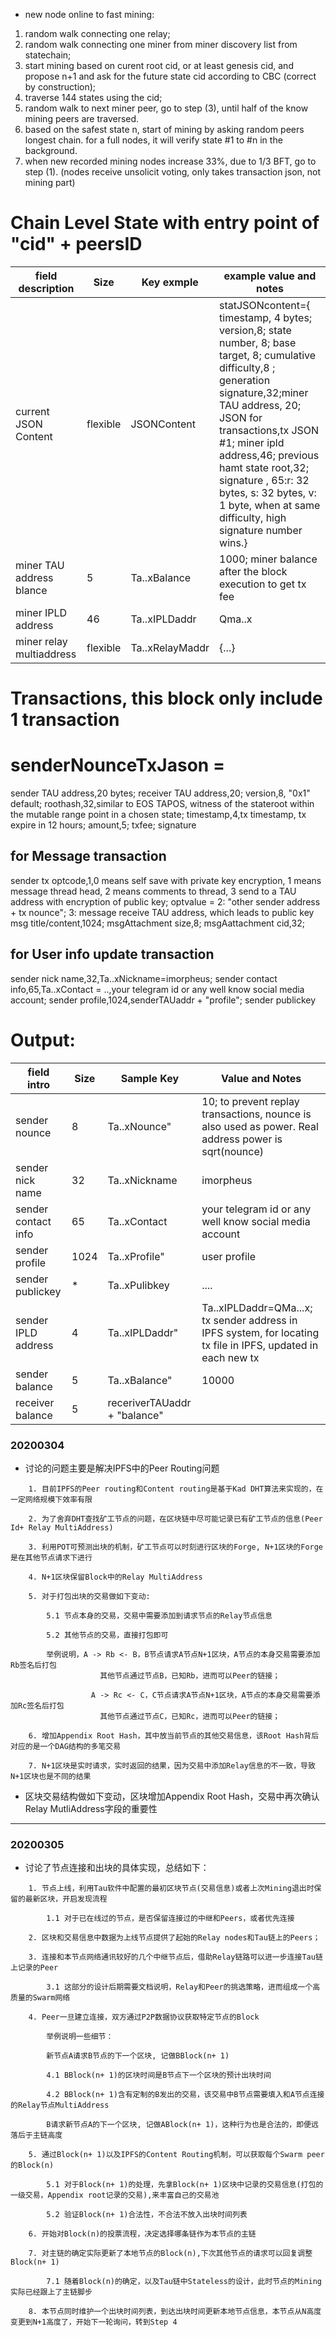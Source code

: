 * new node online to fast mining: 
1. random walk connecting one relay; 
2. random walk connecting one miner from miner discovery list from statechain; 
3. start mining based on curent root cid, or at least genesis cid, and propose n+1 and ask for the future state cid according to CBC (correct by construction); 
4. traverse 144 states using the cid; 
5. random walk to next miner peer, go to step (3), until half of the know mining peers are traversed. 
6. based on the safest state n, start of mining by asking random peers longest chain. for a full nodes, it will verify state #1 to #n in the background. 
7. when new recorded mining nodes increase 33%, due to 1/3 BFT, go to step (1). 
(nodes receive unsolicit voting, only takes transaction json, not mining part)

# Chain Level State with entry point of "cid" + peersID
field description    | Size     |  Key exmple  |  example value and notes
---------------|----------|--------|------------------------------------------------------------------
current JSON Content | flexible | JSONContent| statJSONcontent={ timestamp, 4 bytes; version,8; state number, 8; base target, 8; cumulative difficulty,8 ; generation signature,32;miner TAU address, 20; JSON for transactions,tx JSON #1; miner ipld address,46; previous hamt state root,32; signature , 65:r: 32 bytes, s: 32 bytes, v: 1 byte, when at same difficulty, high signature number wins.}
miner TAU address blance |  5 		|Ta..xBalance 	|1000; miner balance after the block execution to get tx fee
miner IPLD address | 46 		|Ta..xIPLDaddr 	| Qma..x
miner relay multiaddress | flexible 	|Ta..xRelayMaddr | {...}

# Transactions, this block only include 1 transaction
# senderNounceTxJason = 
sender TAU address,20 bytes;
receiver TAU address,20;
version,8, "0x1" default;
roothash,32,similar to EOS TAPOS, witness of the stateroot within the mutable range point in a chosen state;
timestamp,4,tx timestamp, tx expire in 12 hours;
amount,5;
txfee;
signature
## for Message transaction
sender tx optcode,1,0 means self save with private key encryption, 1 means message thread head, 2 means comments to thread, 3 send to a TAU address with encryption of public key;
optvalue = 2: "other sender address + tx nounce"; 3:  message receive TAU address, which leads to public key
msg title/content,1024;
msgAttachment size,8;
msgAattachment cid,32;
## for User info update transaction
sender nick name,32,Ta..xNickname=imorpheus;
sender contact info,65,Ta..xContact = ..,your telegram id or any well know social media account;
sender profile,1024,senderTAUaddr + "profile";
sender publickey


# Output: 
field intro       | Size     | Sample Key   |  Value and Notes
----------------------|----------|--------|--------
sender nounce  | 8      		|Ta..xNounce"|10; to prevent replay transactions, nounce is also used as power. Real address power is sqrt(nounce)
sender nick name      | 32         	|Ta..xNickname |imorpheus
sender contact info   | 65         	|Ta..xContact  | your telegram id or any well know social media account
sender profile        | 1024       	|Ta..xProfile"| user profile 
sender publickey	|*		|Ta..xPulibkey | ....
sender IPLD address    | 4      	|Ta..xIPLDaddr" |Ta..xIPLDaddr=QMa...x; tx sender address in IPFS system, for locating tx file in IPFS, updated in each new tx
sender balance        | 5       	|Ta..xBalance" | 10000
receiver balance        | 5     	|receriverTAUaddr + "balance" |



### 20200304
- 讨论的问题主要是解决IPFS中的Peer Routing问题
```
	1. 目前IPFS的Peer routing和Content routing是基于Kad DHT算法来实现的，在一定网络规模下效率有限

	2. 为了舍弃DHT查找矿工节点的问题，在区块链中尽可能记录已有矿工节点的信息(Peer Id+ Relay MultiAddress)

	3. 利用POT可预测出块的机制，矿工节点可以时刻进行区块的Forge, N+1区块的Forge是在其他节点请求下进行

	4. N+1区块保留Block中的Relay MultiAddress

	5. 对于打包出块的交易做如下变动:

		5.1 节点本身的交易，交易中需要添加到请求节点的Relay节点信息

		5.2 其他节点的交易，直接打包即可

		举例说明，A -> Rb <- B，B节点请求A节点N+1区块，A节点的本身交易需要添加Rb签名后打包
					其他节点通过节点B，已知Rb，进而可以Peer的链接；

				  A -> Rc <- C，C节点请求A节点N+1区块，A节点的本身交易需要添加Rc签名后打包
					其他节点通过节点C，已知Rc，进而可以Peer的链接；

	6. 增加Appendix Root Hash，其中放当前节点的其他交易信息，该Root Hash背后对应的是一个DAG结构的多笔交易

	7. N+1区块是实时请求，实时返回的结果，因为交易中添加Relay信息的不一致，导致N+1区块也是不同的结果
```

- 区块交易结构做如下变动，区块增加Appendix Root Hash，交易中再次确认Relay MutliAddress字段的重要性
---

### 20200305
- 讨论了节点连接和出块的具体实现，总结如下：
```
	1. 节点上线，利用Tau软件中配置的最初区块节点(交易信息)或者上次Mining退出时保留的最新区块，开启发现流程

		1.1 对于已在线过的节点，是否保留连接过的中继和Peers，或者优先连接

	2. 区块和交易信息中数据为上线节点提供了起始的Relay nodes和Tau链上的Peers；

	3. 连接和本节点网络通讯较好的几个中继节点后，借助Relay链路可以进一步连接Tau链上记录的Peer

		3.1 这部分的设计后期需要文档说明，Relay和Peer的挑选策略，进而组成一个高质量的Swarm网络

	4. Peer一旦建立连接，双方通过P2P数据协议获取特定节点的Block
		
		举例说明一些细节：
		
		新节点A请求B节点的下一个区块, 记做BBlock(n+ 1)
		
		4.1 BBlock(n+ 1)的区块时间是B节点下一个区块的预计出块时间

		4.2 BBlock(n+ 1)含有定制的B发出的交易，该交易中B节点需要填入和A节点连接的Relay节点MultiAddress

		B请求新节点A的下一个区块, 记做ABlock(n+ 1)，这种行为也是合法的，即便远落后于主链高度

	5. 通过Block(n+ 1)以及IPFS的Content Routing机制，可以获取每个Swarm peer的Block(n)

		5.1 对于Block(n+ 1)的处理，先拿Block(n+ 1)区块中记录的交易信息(打包的一级交易，Appendix root记录的交易),来丰富自己的交易池

		5.2 验证Block(n+ 1)合法性，不合法不放入出块时间列表

	6. 开始对Block(n)的投票流程，决定选择哪条链作为本节点的主链

	7. 对主链的确定实际更新了本地节点的Block(n),下次其他节点的请求可以回复调整Block(n+ 1)
		
		7.1 随着Block(n)的确定，以及Tau链中Stateless的设计，此时节点的Mining实际已经跟上了主链脚步

	8. 本节点同时维护一个出块时间列表，到达出块时间更新本地节点信息，本节点从N高度变更到N+1高度了，开始下一轮询问，转到Step 4
